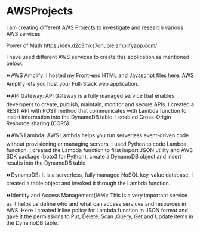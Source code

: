 # AWSProjects
I am creating different AWS Projects to investigate and research various AWS services

Power of Math
https://dev.d2c3mks7ohuple.amplifyapp.com/

I have used different AWS services to create this application as mentioned below:

⏩AWS Amplify: I hosted my Front-end HTML and Javascript files here. AWS Amplify lets you host your Full-Stack web application.

⏩API Gateway: API Gateway is a fully managed service that enables developers to create, publish, maintain, monitor and secure APIs.
I created a REST API with POST method that communicates with Lambda function to insert information into the DynamoDB table. I enabled Cross-Origin Resource sharing (CORS).

⏩AWS Lambda: AWS Lambda helps you run serverless event-driven code without provisioning or managing servers. I used Python to code Lambda function. I created the Lambda function to first import JSON utility and AWS SDK package (boto3 for Python), create a DynamoDB object and insert results into the DynamoDB table

⏩DynamoDB: It is a serverless, fully managed NoSQL key-value database. 
I created a table object and invoked it through the Lambda function.

⏩Identity and Access Management(IAM): This is a very important service as it helps us define who and what can access services and resources in AWS. Here I created inline policy for Lambda function in JSON format and gave it the permissions to Put, Delete, Scan ,Query, Get and Update items in the DynamoDB table.
